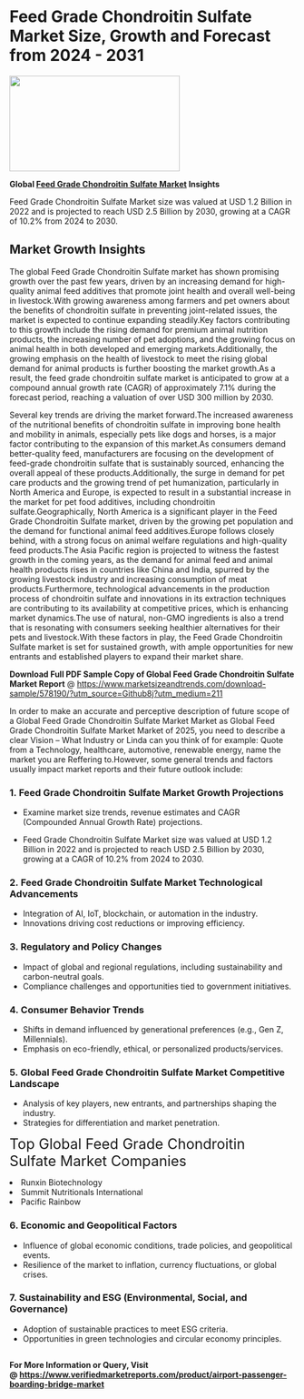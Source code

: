 <H1>Feed Grade Chondroitin Sulfate Market Size, Growth and Forecast from 2024 - 2031</H1><img class="aligncenter size-medium wp-image-584254" src="https://thirdeyenews.in/wp-content/uploads/2024/09/Global-Market-Research-300x168.jpeg" alt="" width="300" height="168" /><p><strong>Global&nbsp;<a href="https://www.marketsizeandtrends.com/download-sample/578190/?utm_source=Github8j?utm_medium=211">Feed Grade Chondroitin Sulfate Market</a> Insights</strong></p><p>Feed Grade Chondroitin Sulfate Market size was valued at USD 1.2 Billion in 2022 and is projected to reach USD 2.5 Billion by 2030, growing at a CAGR of 10.2% from 2024 to 2030.</p><p><h2>Market Growth Insights</h2> <p>The global Feed Grade Chondroitin Sulfate market has shown promising growth over the past few years, driven by an increasing demand for high-quality animal feed additives that promote joint health and overall well-being in livestock.With growing awareness among farmers and pet owners about the benefits of chondroitin sulfate in preventing joint-related issues, the market is expected to continue expanding steadily.Key factors contributing to this growth include the rising demand for premium animal nutrition products, the increasing number of pet adoptions, and the growing focus on animal health in both developed and emerging markets.Additionally, the growing emphasis on the health of livestock to meet the rising global demand for animal products is further boosting the market growth.As a result, the feed grade chondroitin sulfate market is anticipated to grow at a compound annual growth rate (CAGR) of approximately 7.1% during the forecast period, reaching a valuation of over USD 300 million by 2030.</p> <p>Several key trends are driving the market forward.The increased awareness of the nutritional benefits of chondroitin sulfate in improving bone health and mobility in animals, especially pets like dogs and horses, is a major factor contributing to the expansion of this market.As consumers demand better-quality feed, manufacturers are focusing on the development of feed-grade chondroitin sulfate that is sustainably sourced, enhancing the overall appeal of these products.Additionally, the surge in demand for pet care products and the growing trend of pet humanization, particularly in North America and Europe, is expected to result in a substantial increase in the market for pet food additives, including chondroitin sulfate.Geographically, North America is a significant player in the Feed Grade Chondroitin Sulfate market, driven by the growing pet population and the demand for functional animal feed additives.Europe follows closely behind, with a strong focus on animal welfare regulations and high-quality feed products.The Asia Pacific region is projected to witness the fastest growth in the coming years, as the demand for animal feed and animal health products rises in countries like China and India, spurred by the growing livestock industry and increasing consumption of meat products.Furthermore, technological advancements in the production process of chondroitin sulfate and innovations in its extraction techniques are contributing to its availability at competitive prices, which is enhancing market dynamics.The use of natural, non-GMO ingredients is also a trend that is resonating with consumers seeking healthier alternatives for their pets and livestock.With these factors in play, the Feed Grade Chondroitin Sulfate market is set for sustained growth, with ample opportunities for new entrants and established players to expand their market share.<p><span class=""><strong>Download Full PDF Sample Copy of Global Feed Grade Chondroitin Sulfate Market Report</strong> @ <a href="https://www.marketsizeandtrends.com/download-sample/578190/?utm_source=Github8j?utm_medium=211" target="_blank">https://www.marketsizeandtrends.com/download-sample/578190/?utm_source=Github8j?utm_medium=211</a></span></p><p>In order to make an accurate and perceptive description of future scope of a Global&nbsp;Feed Grade Chondroitin Sulfate Market Market as Global&nbsp;Feed Grade Chondroitin Sulfate Market Market of 2025, you need to describe a clear Vision &ndash; What Industry or Linda can you think of for example: Quote from a Technology, healthcare, automotive, renewable energy, name the market you are Reffering to.However, some general trends and factors usually impact market reports and their future outlook include:</p><h3>1.&nbsp;<strong>Feed Grade Chondroitin Sulfate Market Growth Projections</strong></h3><ul><li>Examine market size trends, revenue estimates and CAGR (Compounded Annual Growth Rate) projections.</li><li><p>Feed Grade Chondroitin Sulfate Market size was valued at USD 1.2 Billion in 2022 and is projected to reach USD 2.5 Billion by 2030, growing at a CAGR of 10.2% from 2024 to 2030.</p></li></ul><h3>2.&nbsp;<strong>Feed Grade Chondroitin Sulfate Market Technological Advancements</strong></h3><ul><li>Integration of AI, IoT, blockchain, or automation in the industry.</li><li>Innovations driving cost reductions or improving efficiency.</li></ul><h3>3.&nbsp;<strong>Regulatory and Policy Changes</strong></h3><ul><li>Impact of global and regional regulations, including sustainability and carbon-neutral goals.</li><li>Compliance challenges and opportunities tied to government initiatives.</li></ul><h3>4.&nbsp;<strong>Consumer Behavior Trends</strong></h3><ul><li>Shifts in demand influenced by generational preferences (e.g., Gen Z, Millennials).</li><li>Emphasis on eco-friendly, ethical, or personalized products/services.</li></ul><h3>5.&nbsp;<strong>Global Feed Grade Chondroitin Sulfate Market Competitive Landscape</strong></h3><ul><li>Analysis of key players, new entrants, and partnerships shaping the industry.</li><li>Strategies for differentiation and market penetration.</li></ul><p data-pm-slice="1 1 []"><span style="color: inherit; font-family: inherit; font-size: 25px;">Top Global Feed Grade Chondroitin Sulfate Market Companies</span></p><div class="" data-test-id=""><p><li>Runxin Biotechnology</li><li> Summit Nutritionals International</li><li> Pacific Rainbow</li></p></div><h3>6.&nbsp;<strong>Economic and Geopolitical Factors</strong></h3><ul><li>Influence of global economic conditions, trade policies, and geopolitical events.</li><li>Resilience of the market to inflation, currency fluctuations, or global crises.</li></ul><h3>7.&nbsp;<strong>Sustainability and ESG (Environmental, Social, and Governance)</strong></h3><ul><li>Adoption of sustainable practices to meet ESG criteria.</li><li>Opportunities in green technologies and circular economy principles.</li></ul><h2><strong style="font-size: 14px;">For More Information or Query, Visit @&nbsp;</strong><a style="background-color: #ffffff; font-size: 14px;" href="https://www.marketsizeandtrends.com/report/feed-grade-chondroitin-sulfate-market/" target="_blank">https://www.verifiedmarketreports.com/product/airport-passenger-boarding-bridge-market</a></h2>